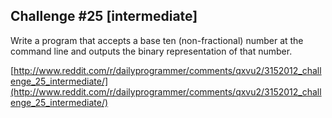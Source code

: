 Challenge #25 [intermediate]
-------------------

Write a program that accepts a base ten (non-fractional) number at the command line and outputs the binary representation of that number.

[http://www.reddit.com/r/dailyprogrammer/comments/qxvu2/3152012_challenge_25_intermediate/](http://www.reddit.com/r/dailyprogrammer/comments/qxvu2/3152012_challenge_25_intermediate/)